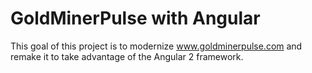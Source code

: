 
# GoldMinerPulse with Angular

This goal of this project is to modernize www.goldminerpulse.com and remake it to take advantage of the Angular 2 framework.